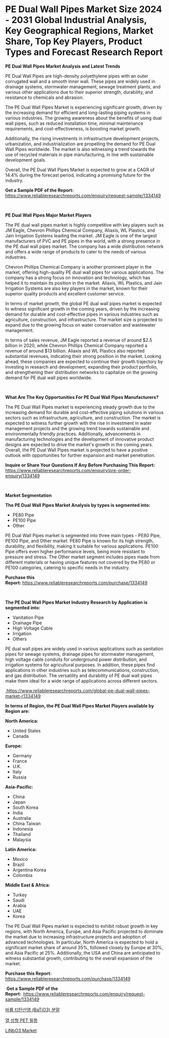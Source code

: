 <p><h1>PE Dual Wall Pipes Market Size 2024 - 2031 Global Industrial Analysis, Key Geographical Regions, Market Share, Top Key Players, Product Types and Forecast Research Report</h1></p><p><strong>PE Dual Wall Pipes Market Analysis and Latest Trends</strong></p>
<p><p>PE Dual Wall Pipes are high-density polyethylene pipes with an outer corrugated wall and a smooth inner wall. These pipes are widely used in drainage systems, stormwater management, sewage treatment plants, and various other applications due to their superior strength, durability, and resistance to chemicals and abrasion.</p><p>The PE Dual Wall Pipes Market is experiencing significant growth, driven by the increasing demand for efficient and long-lasting piping systems in various industries. The growing awareness about the benefits of using dual wall pipes, such as reduced installation time, minimal maintenance requirements, and cost-effectiveness, is boosting market growth.</p><p>Additionally, the rising investments in infrastructure development projects, urbanization, and industrialization are propelling the demand for PE Dual Wall Pipes worldwide. The market is also witnessing a trend towards the use of recycled materials in pipe manufacturing, in line with sustainable development goals.</p><p>Overall, the PE Dual Wall Pipes Market is expected to grow at a CAGR of 14.4% during the forecast period, indicating a promising future for the industry.</p></p>
<p><strong>Get a Sample PDF of the Report:&nbsp;</strong> <a href="https://www.reliableresearchreports.com/enquiry/request-sample/1334149">https://www.reliableresearchreports.com/enquiry/request-sample/1334149</a></p>
<p>&nbsp;</p>
<p><strong>PE Dual Wall Pipes Major Market Players</strong></p>
<p><p>The PE dual wall pipes market is highly competitive with key players such as JM Eagle, Chevron Phillips Chemical Company, Aliaxis, WL Plastics, and Jain Irrigation Systems leading the market. JM Eagle is one of the largest manufacturers of PVC and PE pipes in the world, with a strong presence in the PE dual wall pipes market. The company has a wide distribution network and offers a wide range of products to cater to the needs of various industries.</p><p>Chevron Phillips Chemical Company is another prominent player in the market, offering high-quality PE dual wall pipes for various applications. The company has a strong focus on innovation and technology, which has helped it to maintain its position in the market. Aliaxis, WL Plastics, and Jain Irrigation Systems are also key players in the market, known for their superior quality products and excellent customer service.</p><p>In terms of market growth, the global PE dual wall pipes market is expected to witness significant growth in the coming years, driven by the increasing demand for durable and cost-effective pipes in various industries such as agriculture, construction, and infrastructure. The market size is projected to expand due to the growing focus on water conservation and wastewater management.</p><p>In terms of sales revenue, JM Eagle reported a revenue of around $2.5 billion in 2020, while Chevron Phillips Chemical Company reported a revenue of around $13 billion. Aliaxis and WL Plastics also reported substantial revenues, indicating their strong position in the market. Looking ahead, these companies are expected to continue their growth trajectory by investing in research and development, expanding their product portfolio, and strengthening their distribution networks to capitalize on the growing demand for PE dual wall pipes worldwide.</p></p>
<p>&nbsp;</p>
<p><strong>What Are The Key Opportunities For PE Dual Wall Pipes Manufacturers?</strong></p>
<p><p>The PE Dual Wall Pipes market is experiencing steady growth due to the increasing demand for durable and cost-effective piping solutions in various sectors such as infrastructure, agriculture, and construction. The market is expected to witness further growth with the rise in investment in water management projects and the growing trend towards sustainable and environmentally friendly practices. Additionally, advancements in manufacturing technologies and the development of innovative product designs are expected to drive the market's growth in the coming years. Overall, the PE Dual Wall Pipes market is projected to have a positive outlook with opportunities for further expansion and market penetration.</p></p>
<p><strong>Inquire or Share Your Questions If Any Before Purchasing This Report:</strong> <a href="https://www.reliableresearchreports.com/enquiry/pre-order-enquiry/1334149">https://www.reliableresearchreports.com/enquiry/pre-order-enquiry/1334149</a></p>
<p>&nbsp;</p>
<p><strong>Market Segmentation</strong></p>
<p><strong>The PE Dual Wall Pipes Market Analysis by types is segmented into:</strong></p>
<p><ul><li>PE80 Pipe</li><li>PE100 Pipe</li><li>Other</li></ul></p>
<p><p>PE Dual Wall Pipes market is segmented into three main types - PE80 Pipe, PE100 Pipe, and Other market. PE80 Pipe is known for its high strength, durability, and flexibility, making it suitable for various applications. PE100 Pipe offers even higher performance levels, being more resistant to pressure and stress. The Other market segment includes pipes made from different materials or having unique features not covered by the PE80 or PE100 categories, catering to specific needs in the industry.</p></p>
<p><strong>Purchase this Report:&nbsp;</strong><a href="https://www.reliableresearchreports.com/purchase/1334149">https://www.reliableresearchreports.com/purchase/1334149</a></p>
<p>&nbsp;</p>
<p><strong>The PE Dual Wall Pipes Market Industry Research by Application is segmented into:</strong></p>
<p><ul><li>Vanitation Pipe</li><li>Drainage Pipe</li><li>High Voltage Cable</li><li>Irrigation</li><li>Others</li></ul></p>
<p><p>PE dual wall pipes are widely used in various applications such as sanitation pipes for sewage systems, drainage pipes for stormwater management, high voltage cable conduits for underground power distribution, and irrigation systems for agricultural purposes. In addition, these pipes find applications in other industries such as telecommunications, construction, and gas distribution. The versatility and durability of PE dual wall pipes make them ideal for a wide range of applications across different sectors.</p></p>
<p><a href="https://www.reliableresearchreports.com/global-pe-dual-wall-pipes-market-r1334149">&nbsp;https://www.reliableresearchreports.com/global-pe-dual-wall-pipes-market-r1334149</a></p>
<p><strong>In terms of Region, the PE Dual Wall Pipes Market Players available by Region are:</strong></p>
<p>
    <p> <strong> North America: </strong>
        <ul>
            <li>United States</li>
            <li>Canada</li>
        </ul>
        </p> 
    <p> <strong> Europe: </strong>
        <ul>
            <li>Germany</li>
            <li>France</li>
            <li>U.K.</li>
            <li>Italy</li>
            <li>Russia</li>
        </ul>
        </p> 
    <p> <strong> Asia-Pacific: </strong>
        <ul>
            <li>China</li>
            <li>Japan</li>
            <li>South Korea</li>
            <li>India</li>
            <li>Australia</li>
            <li>China Taiwan</li>
            <li>Indonesia</li>
            <li>Thailand</li>
            <li>Malaysia</li>
        </ul>
        </p> 
    <p> <strong> Latin America: </strong>
        <ul>
            <li>Mexico</li>
            <li>Brazil</li>
            <li>Argentina Korea</li>
            <li>Colombia</li>
        </ul>
        </p> 
    <p> <strong> Middle East & Africa: </strong>
        <ul>
            <li>Turkey</li>
            <li>Saudi</li>
            <li>Arabia</li>
            <li>UAE</li>
            <li>Korea</li>
        </ul>
    </p>
    </p>
<p><p>The PE Dual Wall Pipes market is expected to exhibit robust growth in key regions, with North America, Europe, and Asia Pacific projected to dominate the market due to increasing infrastructure projects and adoption of advanced technologies. In particular, North America is expected to hold a significant market share of around 35%, followed closely by Europe at 30%, and Asia Pacific at 25%. Additionally, the USA and China are anticipated to witness substantial growth, contributing to the overall expansion of the market.</p></p>
<p><strong>Purchase this Report: </strong><a href="https://www.reliableresearchreports.com/purchase/1334149">https://www.reliableresearchreports.com/purchase/1334149</a></p>
<p>&nbsp;<strong>Get a Sample PDF of the Report:&nbsp;&nbsp;</strong><a href="https://www.reliableresearchreports.com/enquiry/request-sample/1334149">https://www.reliableresearchreports.com/enquiry/request-sample/1334149</a></p>
<p><strong></strong></p>
<p><p><a href="https://github.com/rick7624/Market-Research-Report-List-1/blob/main/634292292993.md">바륨 티탄산염 (BaTiO3) 분말</a></p><p><a href="https://github.com/MayeKuhic00/Market-Research-Report-List-1/blob/main/347691392994.md">열 성형 PET 필름</a></p><p><a href="https://view.publitas.com/reportprime-1/linbo3-market-size-market-outlook-and-market-forecast-2024-to-2031/">LiNbO3 Market</a></p></p>